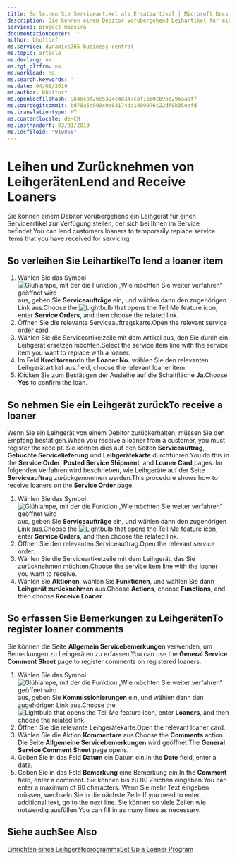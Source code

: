 ```yaml
---
title: So leihen Sie Serviceartikel als Ersatzartikel | Microsoft Docs
description: Sie können einem Debitor vorübergehend Leihartikel für einen Serviceartikel zur Verfügung stellen, der sich bei Ihnen im Service befindet.
services: project-madeira
documentationcenter: ''
author: bholtorf
ms.service: dynamics365-business-central
ms.topic: article
ms.devlang: na
ms.tgt_pltfrm: na
ms.workload: na
ms.search.keywords: ''
ms.date: 04/01/2019
ms.author: bholtorf
ms.openlocfilehash: 9b48cbf20e5324c4d347caf1a60cb9bc296aaaff
ms.sourcegitcommit: bd78a5d990c9e83174da1409076c22df8b35eafd
ms.translationtype: HT
ms.contentlocale: de-CH
ms.lasthandoff: 03/31/2019
ms.locfileid: "919858"
---
```

# <a name="lend-and-receive-loaners"></a><span data-ttu-id="5b3a0-103">Leihen und Zurücknehmen von Leihgeräten</span><span class="sxs-lookup"><span data-stu-id="5b3a0-103">Lend and Receive Loaners</span></span>
<span data-ttu-id="5b3a0-104">Sie können einem Debitor vorübergehend ein Leihgerät für einen Serviceartikel zur Verfügung stellen, der sich bei Ihnen im Service befindet.</span><span class="sxs-lookup"><span data-stu-id="5b3a0-104">You can lend customers loaners to temporarily replace service items that you have received for servicing.</span></span>  
  
## <a name="to-lend-a-loaner-item"></a><span data-ttu-id="5b3a0-105">So verleihen Sie Leihartikel</span><span class="sxs-lookup"><span data-stu-id="5b3a0-105">To lend a loaner item</span></span>    
1. <span data-ttu-id="5b3a0-106">Wählen Sie das Symbol ![Glühlampe, mit der die Funktion „Wie möchten Sie weiter verfahren“ geöffnet wird](media/ui-search/search_small.png "Wie möchten Sie weiter verfahren?") aus, geben Sie **Serviceaufträge** ein, und wählen dann den zugehörigen Link aus.</span><span class="sxs-lookup"><span data-stu-id="5b3a0-106">Choose the ![Lightbulb that opens the Tell Me feature](media/ui-search/search_small.png "Tell me what you want to do") icon, enter **Service Orders**, and then choose the related link.</span></span>  
2. <span data-ttu-id="5b3a0-107">Öffnen Sie die relevante Serviceauftragskarte.</span><span class="sxs-lookup"><span data-stu-id="5b3a0-107">Open the relevant service order card.</span></span>  
3. <span data-ttu-id="5b3a0-108">Wählen Sie die Serviceartikelzeile mit dem Artikel aus, den Sie durch ein Leihgerät ersetzen möchten.</span><span class="sxs-lookup"><span data-stu-id="5b3a0-108">Select the service item line with the service item you want to replace with a loaner.</span></span>  
4. <span data-ttu-id="5b3a0-109">Im Feld **Kreditorennr**</span><span class="sxs-lookup"><span data-stu-id="5b3a0-109">In the **Loaner No.**</span></span> <span data-ttu-id="5b3a0-110">wählen Sie den relevanten Leihgerätartikel aus.</span><span class="sxs-lookup"><span data-stu-id="5b3a0-110">field, choose the relevant loaner item.</span></span>  
5. <span data-ttu-id="5b3a0-111">Klicken Sie zum Bestätigen der Ausleihe auf die Schaltfläche **Ja**.</span><span class="sxs-lookup"><span data-stu-id="5b3a0-111">Choose **Yes** to confirm the loan.</span></span>  

## <a name="to-receive-a-loaner"></a><span data-ttu-id="5b3a0-112">So nehmen Sie ein Leihgerät zurück</span><span class="sxs-lookup"><span data-stu-id="5b3a0-112">To receive a loaner</span></span>  
<span data-ttu-id="5b3a0-113">Wenn Sie ein Leihgerät von einem Debitor zurückerhalten, müssen Sie den Empfang bestätigen.</span><span class="sxs-lookup"><span data-stu-id="5b3a0-113">When you receive a loaner from a customer, you must register the receipt.</span></span> <span data-ttu-id="5b3a0-114">Sie können dies auf den Seiten **Serviceauftrag**, **Gebuchte Servicelieferung** und **Leihgerätekarte** durchführen.</span><span class="sxs-lookup"><span data-stu-id="5b3a0-114">You do this in the **Service Order**, **Posted Service Shipment**, and **Loaner Card** pages.</span></span> <span data-ttu-id="5b3a0-115">Im folgenden Verfahren wird beschrieben, wie Leihgeräte auf der Seite **Serviceauftrag** zurückgenommen werden.</span><span class="sxs-lookup"><span data-stu-id="5b3a0-115">This procedure shows how to receive loaners on the **Service Order** page.</span></span>  
  
1. <span data-ttu-id="5b3a0-116">Wählen Sie das Symbol ![Glühlampe, mit der die Funktion „Wie möchten Sie weiter verfahren“ geöffnet wird](media/ui-search/search_small.png "Wie möchten Sie weiter verfahren?") aus, geben Sie **Serviceaufträge** ein, und wählen dann den zugehörigen Link aus.</span><span class="sxs-lookup"><span data-stu-id="5b3a0-116">Choose the ![Lightbulb that opens the Tell Me feature](media/ui-search/search_small.png "Tell me what you want to do") icon, enter **Service Orders**, and then choose the related link.</span></span>  
2. <span data-ttu-id="5b3a0-117">Öffnen Sie den relevanten Serviceauftrag.</span><span class="sxs-lookup"><span data-stu-id="5b3a0-117">Open the relevant service order.</span></span>  
3. <span data-ttu-id="5b3a0-118">Wählen Sie die Serviceartikelzeile mit dem Leihgerät, das Sie zurücknehmen möchten.</span><span class="sxs-lookup"><span data-stu-id="5b3a0-118">Choose the service item line with the loaner you want to receive.</span></span>  
4. <span data-ttu-id="5b3a0-119">Wählen Sie **Aktionen**, wählen Sie **Funktionen**, und wählen Sie dann **Leihgerät zurücknehmen** aus.</span><span class="sxs-lookup"><span data-stu-id="5b3a0-119">Choose **Actions**, choose **Functions**, and then choose **Receive Loaner**.</span></span>  

## <a name="to-register-loaner-comments"></a><span data-ttu-id="5b3a0-120">So erfassen Sie Bemerkungen zu Leihgeräten</span><span class="sxs-lookup"><span data-stu-id="5b3a0-120">To register loaner comments</span></span>  
<span data-ttu-id="5b3a0-121">Sie können die Seite **Allgemein Servicebemerkungen** verwenden, um Bemerkungen zu Leihgeräten zu erfassen.</span><span class="sxs-lookup"><span data-stu-id="5b3a0-121">You can use the **General Service Comment Sheet** page to register comments on registered loaners.</span></span>  
  
1. <span data-ttu-id="5b3a0-122">Wählen Sie das Symbol ![Glühlampe, mit der die Funktion „Wie möchten Sie weiter verfahren“ geöffnet wird](media/ui-search/search_small.png "Wie möchten Sie weiter verfahren?") aus, geben Sie **Kommissionierungen** ein, und wählen dann den zugehörigen Link aus.</span><span class="sxs-lookup"><span data-stu-id="5b3a0-122">Choose the ![Lightbulb that opens the Tell Me feature](media/ui-search/search_small.png "Tell me what you want to do") icon, enter **Loaners**, and then choose the related link.</span></span>  
2. <span data-ttu-id="5b3a0-123">Öffnen Sie die relevante Leihgerätekarte.</span><span class="sxs-lookup"><span data-stu-id="5b3a0-123">Open the relevant loaner card.</span></span>  
3. <span data-ttu-id="5b3a0-124">Wählen Sie die Aktion **Kommentare** aus.</span><span class="sxs-lookup"><span data-stu-id="5b3a0-124">Choose the **Comments** action.</span></span> <span data-ttu-id="5b3a0-125">Die Seite **Allgemeine Servicebemerkungen** wird geöffnet.</span><span class="sxs-lookup"><span data-stu-id="5b3a0-125">The **General Service Comment Sheet** page opens.</span></span>  
4. <span data-ttu-id="5b3a0-126">Geben Sie in das Feld **Datum** ein Datum ein.</span><span class="sxs-lookup"><span data-stu-id="5b3a0-126">In the **Date** field, enter a date.</span></span>  
5. <span data-ttu-id="5b3a0-127">Geben Sie in das Feld **Bemerkung** eine Bemerkung ein.</span><span class="sxs-lookup"><span data-stu-id="5b3a0-127">In the **Comment** field, enter a comment.</span></span> <span data-ttu-id="5b3a0-128">Sie können bis zu 80 Zeichen eingeben.</span><span class="sxs-lookup"><span data-stu-id="5b3a0-128">You can enter a maximum of 80 characters.</span></span> <span data-ttu-id="5b3a0-129">Wenn Sie mehr Text eingeben müssen, wechseln Sie in die nächste Zeile.</span><span class="sxs-lookup"><span data-stu-id="5b3a0-129">If you need to enter additional text, go to the next line.</span></span> <span data-ttu-id="5b3a0-130">Sie können so viele Zeilen wie notwendig ausfüllen.</span><span class="sxs-lookup"><span data-stu-id="5b3a0-130">You can fill in as many lines as necessary.</span></span>  
  
## <a name="see-also"></a><span data-ttu-id="5b3a0-131">Siehe auch</span><span class="sxs-lookup"><span data-stu-id="5b3a0-131">See Also</span></span>  
[<span data-ttu-id="5b3a0-132">Einrichten eines Leihgeräteprogramms</span><span class="sxs-lookup"><span data-stu-id="5b3a0-132">Set Up a Loaner Program</span></span>](service-how-setup-loaner-program.md)   
